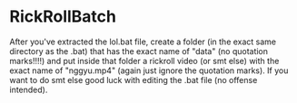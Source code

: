# RickRollBatch
After you've extracted the lol.bat file, create a folder (in the exact same directory as the .bat) that has the exact name of "data" (no quotation marks!!!!) and put inside that folder a rickroll video (or smt else) with the exact name of "nggyu.mp4" (again just ignore the quotation marks). If you want to do smt else good luck with editing the .bat file (no offense intended).
